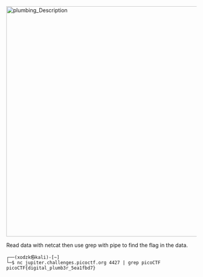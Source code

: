 

<img width="608" alt="plumbing_Description" src="https://github.com/sahinyurek/picoCTF-writeups/assets/62119201/074f32ed-662c-48f4-810d-369875df60ae">


Read data with netcat then use grep with pipe to find the flag in the data.

```shell
┌──(xodzk㉿kali)-[~]
└─$ nc jupiter.challenges.picoctf.org 4427 | grep picoCTF
picoCTF{digital_plumb3r_5ea1fbd7}
```
